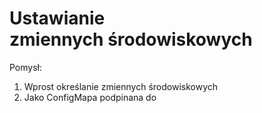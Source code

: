 # Ustawianie zmiennych środowiskowych

Pomysł:

1. Wprost określanie zmiennych środowiskowych
2. Jako ConfigMapa podpinana do 